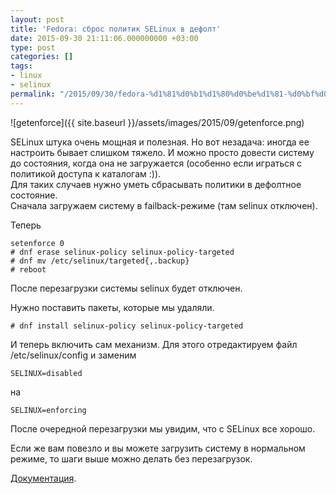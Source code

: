 ```yaml
---
layout: post
title: 'Fedora: сброс политик SELinux в дефолт'
date: 2015-09-30 21:11:06.000000000 +03:00
type: post
categories: []
tags:
- linux
- selinux
permalink: "/2015/09/30/fedora-%d1%81%d0%b1%d1%80%d0%be%d1%81-%d0%bf%d0%be%d0%bb%d0%b8%d1%82%d0%b8%d0%ba-selinux-%d0%b2-%d0%b4%d0%b5%d1%84%d0%be%d0%bb%d1%82/"
---
```

![getenforce]({{ site.baseurl }}/assets/images/2015/09/getenforce.png)

SELinux штука очень мощная и полезная. Но вот незадача: иногда ее настроить бывает слишком тяжело. И можно просто довести систему до состояния, когда она не загружается (особенно если играться с политикой доступа к каталогам :)).  
Для таких случаев нужно уметь сбрасывать политики в дефолтное состояние.  
Сначала загружаем систему в failback-режиме (там selinux отключен).

Теперь  
```
setenforce 0  
# dnf erase selinux-policy selinux-policy-targeted  
# dnf mv /etc/selinux/targeted{,.backup}  
# reboot
```

После перезагрузки системы selinux будет отключен.

Нужно поставить пакеты, которые мы удаляли.  
```
# dnf install selinux-policy selinux-policy-targeted
```

И теперь включить сам механизм. Для этого отредактируем файл /etc/selinux/config и заменим  
```
SELINUX=disabled
```  
на  
```
SELINUX=enforcing
```

После очередной перезагрузки мы увидим, что с SELinux все хорошо.

Если же вам повезло и вы можете загрузить систему в нормальном режиме, то шаги выше можно делать без перезагрузок.

[Документация](https://docs.fedoraproject.org/en-US/Fedora/21/html/SELinux_Users_and_Administrators_Guide/index.html).

